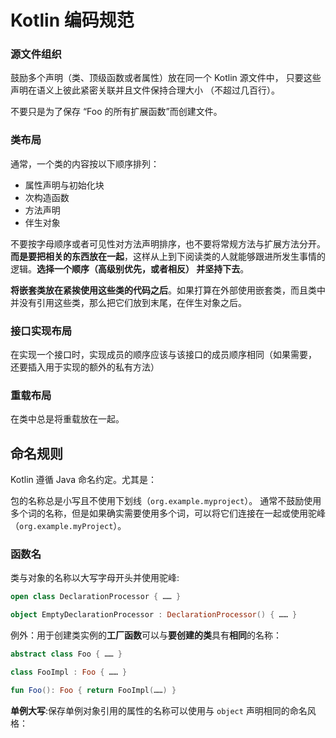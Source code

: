 # Kotlin 编码规范

### 源文件组织

鼓励多个声明（类、顶级函数或者属性）放在同一个 Kotlin 源文件中，
只要这些声明在语义上彼此紧密关联并且文件保持合理大小
（不超过几百行）。

不要只是为了保存
“Foo 的所有扩展函数”而创建文件。



### 类布局

通常，一个类的内容按以下顺序排列：

- 属性声明与初始化块
- 次构造函数
- 方法声明
- 伴生对象

不要按字母顺序或者可见性对方法声明排序，也不要将常规方法与扩展方法分开。**而是要把相关的东西放在一起**，这样从上到下阅读类的人就能够跟进所发生事情的逻辑。**选择一个顺序（高级别优先，或者相反） 并坚持下去**。

**将嵌套类放在紧挨使用这些类的代码之后**。如果打算在外部使用嵌套类，而且类中并没有引用这些类，那么把它们放到末尾，在伴生对象之后。

### 接口实现布局

在实现一个接口时，实现成员的顺序应该与该接口的成员顺序相同（如果需要， 还要插入用于实现的额外的私有方法）

### 重载布局

在类中总是将重载放在一起。

## 命名规则

Kotlin 遵循 Java 命名约定。尤其是：

包的名称总是小写且不使用下划线（`org.example.myproject`）。 通常不鼓励使用多个词的名称，但是如果确实需要使用多个词，可以将它们连接在一起或使用驼峰（`org.example.myProject`）。

### 函数名

类与对象的名称以大写字母开头并使用驼峰:

```kotlin
open class DeclarationProcessor { …… }

object EmptyDeclarationProcessor : DeclarationProcessor() { …… }
```



例外：用于创建类实例的**工厂函数**可以与**要创建的类**具有**相同**的名称：

```kotlin
abstract class Foo { …… }

class FooImpl : Foo { …… }

fun Foo(): Foo { return FooImpl(……) }
```

**单例大写**:保存单例对象引用的属性的名称可以使用与 `object` 声明相同的命名风格：